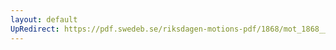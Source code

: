 ```yaml
---
layout: default
UpRedirect: https://pdf.swedeb.se/riksdagen-motions-pdf/1868/mot_1868__ak__00166.pdf
---
```

